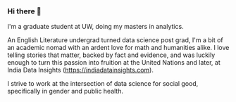 ### Hi there 👋

<!--
**Shravani703/Shravani703** is a ✨ _special_ ✨ repository because its `README.md` (this file) appears on your GitHub profile.

Here are some ideas to get you started:

- 🔭 I’m currently working on ...
- 🌱 I’m currently learning ...
- 👯 I’m looking to collaborate on ...
- 🤔 I’m looking for help with ...
- 💬 Ask me about ...
- 📫 How to reach me: ...
- 😄 Pronouns: ...
- ⚡ Fun fact: ...
-->

I'm a graduate student at UW, doing my masters in analytics.

An English Literature undergrad turned data science post grad, I'm a bit of an academic nomad with an ardent love for math and humanities alike. I love telling stories that matter, backed by fact and evidence, and was luckily enough to turn this passion into fruition at the United Nations and later, at India Data Insights (https://indiadatainsights.com).

I strive to work at the intersection of data science for social good, specifically in gender and public health.


